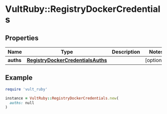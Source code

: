# VultRuby::RegistryDockerCredentials

## Properties

| Name | Type | Description | Notes |
| ---- | ---- | ----------- | ----- |
| **auths** | [**RegistryDockerCredentialsAuths**](RegistryDockerCredentialsAuths.md) |  | [optional] |

## Example

```ruby
require 'vult_ruby'

instance = VultRuby::RegistryDockerCredentials.new(
  auths: null
)
```

